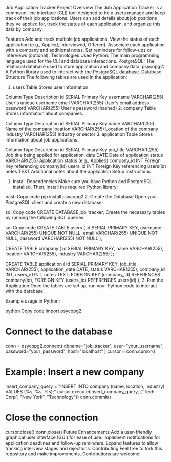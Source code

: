
Job Application Tracker
Project Overview
The Job Application Tracker is a command-line interface (CLI) tool designed to help users manage and keep track of their job applications. Users can add details about job positions they've applied for, track the status of each application, and organize this data by company.

Features
Add and track multiple job applications.
View the status of each application (e.g., Applied, Interviewed, Offered).
Associate each application with a company and additional notes.
Set reminders for follow-ups or interviews (optional).
Technologies Used
Python: The main programming language used for the CLI and database interactions.
PostgreSQL: The relational database used to store application and company data.
psycopg2: A Python library used to interact with the PostgreSQL database.
Database Structure
The following tables are used in the application:

1. users Table
Stores user information.

Column	Type	Description
id	SERIAL	Primary Key
username	VARCHAR(255)	User's unique username
email	VARCHAR(255)	User's email address
password	VARCHAR(255)	User's password (hashed)
2. company Table
Stores information about companies.

Column	Type	Description
id	SERIAL	Primary Key
name	VARCHAR(255)	Name of the company
location	VARCHAR(255)	Location of the company
industry	VARCHAR(255)	Industry or sector
3. application Table
Stores information about job applications.

Column	Type	Description
id	SERIAL	Primary Key
job_title	VARCHAR(255)	Job title being applied for
application_date	DATE	Date of application
status	VARCHAR(255)	Application status (e.g., Applied)
company_id	INT	Foreign Key referencing company(id)
users_id	INT	Foreign Key referencing users(id)
notes	TEXT	Additional notes about the application
Setup Instructions
1. Install Dependencies
Make sure you have Python and PostgreSQL installed. Then, install the required Python library:

bash
Copy code
pip install psycopg2
2. Create the Database
Open your PostgreSQL client and create a new database:

sql
Copy code
CREATE DATABASE job_tracker;
Create the necessary tables by running the following SQL queries:

sql
Copy code
CREATE TABLE users (
    id SERIAL PRIMARY KEY,
    username VARCHAR(255) UNIQUE NOT NULL,
    email VARCHAR(255) UNIQUE NOT NULL,
    password VARCHAR(255) NOT NULL
);

CREATE TABLE company (
    id SERIAL PRIMARY KEY,
    name VARCHAR(255),
    location VARCHAR(255),
    industry VARCHAR(255)
);

CREATE TABLE application (
    id SERIAL PRIMARY KEY,
    job_title VARCHAR(255),
    application_date DATE,
    status VARCHAR(255),
    company_id INT,
    users_id INT,
    notes TEXT,
    FOREIGN KEY (company_id) REFERENCES company(id),
    FOREIGN KEY (users_id) REFERENCES users(id)
);
3. Run the Application
Once the tables are set up, run your Python code to interact with the database.

Example usage in Python:

python
Copy code
import psycopg2

# Connect to the database
conn = psycopg2.connect(
    dbname="job_tracker",
    user="your_username",
    password="your_password",
    host="localhost"
)
cursor = conn.cursor()

# Example: Insert a new company
insert_company_query = "INSERT INTO company (name, location, industry) VALUES (%s, %s, %s);"
cursor.execute(insert_company_query, ("Tech Corp", "New York", "Technology"))
conn.commit()

# Close the connection
cursor.close()
conn.close()
Future Enhancements
Add a user-friendly graphical user interface (GUI) for ease of use.
Implement notifications for application deadlines and follow-up reminders.
Expand features to allow tracking interview stages and rejections.
Contributing
Feel free to fork this repository and make improvements. Contributions are welcome!

